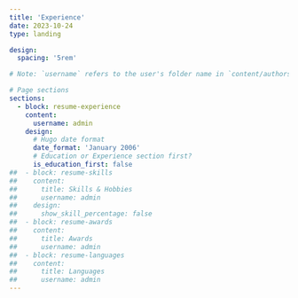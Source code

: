 ```yaml
---
title: 'Experience'
date: 2023-10-24
type: landing

design:
  spacing: '5rem'

# Note: `username` refers to the user's folder name in `content/authors/`

# Page sections
sections:
  - block: resume-experience
    content:
      username: admin
    design:
      # Hugo date format
      date_format: 'January 2006'
      # Education or Experience section first?
      is_education_first: false
##  - block: resume-skills
##    content:
##      title: Skills & Hobbies
##      username: admin
##    design:
##      show_skill_percentage: false
##  - block: resume-awards
##    content:
##      title: Awards
##      username: admin
##  - block: resume-languages
##    content:
##      title: Languages
##      username: admin
---
```

